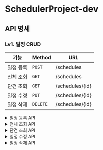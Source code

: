# SchedulerProject-dev
## API 명세
### Lv1. 일정 CRUD

| 기능       | Method | URL                |
|------------|--------|--------------------|
| 일정 등록  | `POST`  | /schedules         |
| 전체 조회  | `GET`   | /schedules         |
| 단건 조회  | `GET`    | /schedules/{id}    |
| 일정 수정  | `PUT`    | /schedules/{id}    |
| 일정 삭제  | `DELETE` | /schedules/{id}    |


<details>
<summary>일정 등록 API</summary>

#### [개요]
- **URL**: `/schedules`
- **HTTP METHOD**: `POST`
- **설명**: 일정을 생성하는 API입니다.

#### [요청]

- `Headers`: 없음
- `Param`: 없음
- `Body`:
    
    | 키         | 데이터 타입 | 설명        | 필수값 |
    |------------|--------------|-------------|--------|
    | `title`     | `String`        | 일정 제목    | Y      |
    | `username`  | `String`        | 사용자 이름  | Y      |

- 예시
    ```json
    {
      "title": "공부하기",
      "username": "dilee"
    }
    ```
#### [응답]
- 성공
    - 설명

        | 키               | 타입     | 설명     |
        | --------------- | ------ | ------ |
        | `status`        | `int`    | 상태 코드  |
        | `data.id`       | `Long`   | 일정 ID  |
        | `data.title`    | `String` | 일정 제목  |
        | `data.username` | `String` | 사용자 이름 |

    - 예시
        ```json
        {
          "status": 200,
          "data": {
            "id": 1,
            "title": "공부하기",
            "username": "dilee"
          }
        }
       ```
- 실패
    - 설명

        | 키         | 타입     | 설명     |
        | --------- | ------ | ------ |
        | `status`  | `int`    | 상태 코드  |
        | `message` | `String` | 에러 메시지 |

  - 예시
      ```json
      {
        "status": 400,
        "message": "필수값이 누락되었습니다."
      }
      ```
</details>


<details>
<summary>전체 조회 API</summary>

#### [개요]
- **URL**: `/schedules`
- **HTTP METHOD**: `GET`
- **설명**: 모든 일정을 조회하는 API입니다.

#### [요청]
- `Headers`: 없음
- `Param` / `Body`: 없음

#### [응답]

- 성공
    - 설명
        
        | 키                 | 타입     | 설명     |
        | ----------------- | ------ | ------ |
        | `status`          | `int`    | 상태 코드  |
        | `data[].id`       | `Long`   | 일정 ID  |
        | `data[].title`    | `String` | 일정 제목  |
        | `data[].username` | `String` | 사용자 이름 |

    - 예시 
        ```json
        {
          "status": 200,
          "data": [
            {
              "id": 1,
              "title": "공부하기",
              "username": "dilee"
            },
            {
              "id": 2,
              "title": "운동하기",
              "username": "dilee"
            }
          ]
        }
        ```

- 실패
  - 설명
    
    | 키         | 타입     | 설명     |
    | --------- | ------ | ------ |
    | `status`  | int    | 상태 코드  |
    | `message` | String | 에러 메시지 |

  - 예시
    ```json
      {
      "status": 500,
      "message": "서버 에러가 발생했습니다."
      }
    ```
</details>


<details>
<summary>단건 조회 API</summary>

#### [개요]
- **URL**: `/schedules/{id}`
- **HTTP METHOD**: `GET`
- **설명**: 특정 ID의 일정을 조회하는 API입니다.

#### [요청]
- `Headers`: 없음
- `Param`:
    - 설명

      | 키   | 데이터타입 | 설명         | 필수값 |
      |------|------------|--------------|--------|
      | `id`   | `Long`       | 일정 ID       | Y      |

    - 예시
      ```
      URL: /schedules/1
      ```

- `Body`: 없음

#### [응답]

- 성공
    - 설명
        
        | 키               | 타입     | 설명     |
        | --------------- | ------ | ------ |
        | `status`        | `int`    | 상태 코드  |
        | `data.id`       | `Long`   | 일정 ID  |
        | `data.title`    | `String` | 일정 제목  |
        | `data.username` | `String` | 사용자 이름 |

    - 예시

        ```json
        {
          "status": 200,
          "data": {
            "id": 1,
            "title": "공부하기",
            "username": "dilee"
          }
        }
        ```
- 실패
  - 설명
    
    | 키         | 타입     | 설명     |
    | --------- | ------ | ------ |
    | `status`  | `int`    | 상태 코드  |
    | `message` | `String` | 에러 메시지 |
    
  - 예시
    ```json
    {
      "status": 404,
      "message": "해당 ID의 일정을 찾을 수 없습니다."
    }
    ```
</details>


<details>
<summary>일정 수정 API</summary>

- **URL**: `/schedules/{id}`
- **HTTP METHOD**: `PUT`
- **설명**: 일정 ID에 해당하는 일정을 수정하는 API입니다.

---

#### [요청]

- `Headers`: 없음

- `Param`:
    - 설명

      | 키   | 데이터타입 | 설명     | 필수값 |
      |------|------------|----------|--------|
      | `id`   | `Long`       | 일정 ID  | Y      |

    - 예시
      ```
      URL: /schedules/1
      ```

- `Body`:
    - 설명

      | 키       | 데이터타입 | 설명     | 필수값 |
      |----------|------------|----------|--------|
      | `title`    | `String`     | 일정 제목 | Y      |
      | `username` | `String`     | 사용자명  | Y      |
      | `contents` | `String`     | 일정 내용 | Y      |

    - 예시
      ```json
      {
        "title": "스터디 모임",
        "username": "dilee",
        "contents": "자바 스터디 회의"
      }
      ```

---

#### [응답]

- 성공
    - 설명

      | 키   | 데이터타입 | 설명         |
      |------|------------|--------------|
      | `data` | `Object`     | 수정된 일정 데이터 |

    - 예시
      ```json
      {
        "status": 200,
        "data": {
          "id": 1
        }
      }
      ```

- 실패
    - 설명

      | 키     | 데이터타입 | 설명         |
      |--------|------------|--------------|
      | `status` | `int`        | 상태 코드     |
      | `message`| `String`     | 에러 메시지   |

    - 예시
      ```json
      {
        "status": 400,
        "message": "에러가 발생했습니다."
      }
      ```
</details>


<details>
<summary>일정 삭제 API</summary>

- **URL**: `/schedules/{id}`
- **HTTP METHOD**: `DELETE`
- **설명**: 일정 ID에 해당하는 일정을 삭제하는 API입니다.

---

#### [요청]

- `Headers`: 없음
- `Param`:
    - 설명

      | 키   | 데이터타입 | 설명     | 필수값 |
      |------|------------|----------|--------|
      | `id`   | `Long`       | 일정 ID  | Y      |

    - 예시
      ```
      URL: /schedules/1
      ```

- `Body`: 없음

---

#### [응답]

- 성공

    - 설명

      | 키   | 데이터타입 | 설명         |
      |------|------------|--------------|
      | `data` | `Object`     | 삭제된 일정 정보 |

    - 예시
      ```json
      {
        "status": 200,
        "data": {
          "id": 1
        }
      }
      ```

- 실패
    - 설명

      | 키     | 데이터타입 | 설명         |
      |--------|------------|--------------|
      | `status` | `int`        | 상태 코드     |
      | `message`| `String`     | 에러 메시지   |

    - 예시
      ```json
      {
        "status": 400,
        "message": "에러가 발생했습니다."
      }
      ```
</details>